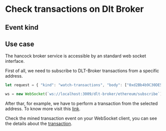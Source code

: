 # Check transactions on Dlt Broker

## Event kind

## Use case

The hancock broker service is accessible by an standard web socket interface.

First of all, we need to subscribe to DLT-Broker transactions from a specific address.

```javascript
let request = { "kind": "watch-transactions", "body": ["0xd2Bb4b9C30DE543C2a247E818391F37A98E62D3F"], "status" : "pending" };

ws = new WebSocket(`ws://localhost:3009/dlt-broker/ethereum/subscribe`)
```
After thar, for example, we have to perform a transaction from the selected address. To know more visit this  <a href="https://bbva.github.io/hancock-dlt-adapter/api.html#hancock-dlt-adapter-api--dlt-transfers">link</a>.

Check the mined transaction event on your WebSocket client, you can see the details about the <a href="https://bbva.github.io/hancock-ms-dlt-broker/api.html#receivetxmessage">transaction</a>.